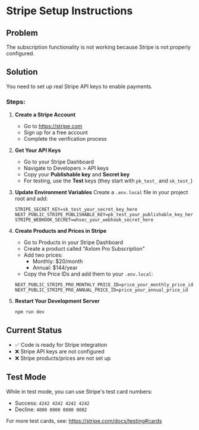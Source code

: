 # Stripe Setup Instructions

## Problem
The subscription functionality is not working because Stripe is not properly configured.

## Solution
You need to set up real Stripe API keys to enable payments.

### Steps:

1. **Create a Stripe Account**
   - Go to https://stripe.com
   - Sign up for a free account
   - Complete the verification process

2. **Get Your API Keys**
   - Go to your Stripe Dashboard
   - Navigate to Developers > API keys
   - Copy your **Publishable key** and **Secret key**
   - For testing, use the **Test** keys (they start with `pk_test_` and `sk_test_`)

3. **Update Environment Variables**
   Create a `.env.local` file in your project root and add:
   ```
   STRIPE_SECRET_KEY=sk_test_your_secret_key_here
   NEXT_PUBLIC_STRIPE_PUBLISHABLE_KEY=pk_test_your_publishable_key_here
   STRIPE_WEBHOOK_SECRET=whsec_your_webhook_secret_here
   ```

4. **Create Products and Prices in Stripe**
   - Go to Products in your Stripe Dashboard
   - Create a product called "AxIom Pro Subscription"
   - Add two prices:
     - Monthly: $20/month
     - Annual: $144/year
   - Copy the Price IDs and add them to your `.env.local`:
   ```
   NEXT_PUBLIC_STRIPE_PRO_MONTHLY_PRICE_ID=price_your_monthly_price_id
   NEXT_PUBLIC_STRIPE_PRO_ANNUAL_PRICE_ID=price_your_annual_price_id
   ```

5. **Restart Your Development Server**
   ```bash
   npm run dev
   ```

## Current Status
- ✅ Code is ready for Stripe integration
- ❌ Stripe API keys are not configured
- ❌ Stripe products/prices are not set up

## Test Mode
While in test mode, you can use Stripe's test card numbers:
- Success: `4242 4242 4242 4242`
- Decline: `4000 0000 0000 0002`

For more test cards, see: https://stripe.com/docs/testing#cards